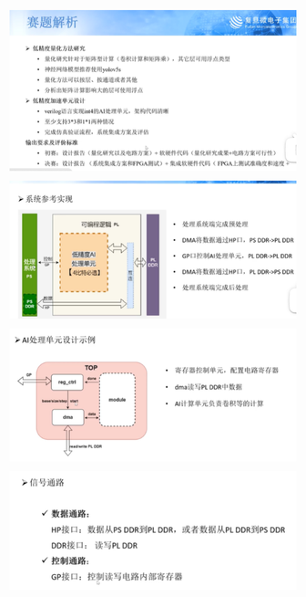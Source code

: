 ![300](https://raw.githubusercontent.com/acdefg/cdn/main/obsidian/20230505150009.png)

![300](https://raw.githubusercontent.com/acdefg/cdn/main/obsidian/20230505151001.png)

![300](https://raw.githubusercontent.com/acdefg/cdn/main/obsidian/20230505151145.png)

![300](https://raw.githubusercontent.com/acdefg/cdn/main/obsidian/20230505151224.png)
